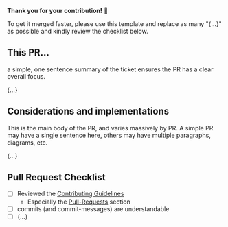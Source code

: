 **Thank you for your contribution!** 🙌

To get it merged faster, please use this template and replace as many "{...}" as possible and kindly review the checklist below.

## This PR…

a simple, one sentence summary of the ticket ensures the PR has a clear overall focus.

{...}

## Considerations and implementations

This is the main body of the PR, and varies massively by PR. A simple PR may have a single sentence here, others may have multiple paragraphs, diagrams, etc.

{...}

## Pull Request Checklist
- [ ] Reviewed the [Contributing Guidelines](https://github.com/treee111/wahooMapsCreator/blob/develop/.github/CONTRIBUTING.md)
    + Especially the [Pull-Requests](https://github.com/treee111/wahooMapsCreator/blob/develop/.github/CONTRIBUTING.md#Pull-Requests) section
- [ ] commits (and commit-messages) are understandable
- [ ] {...}
